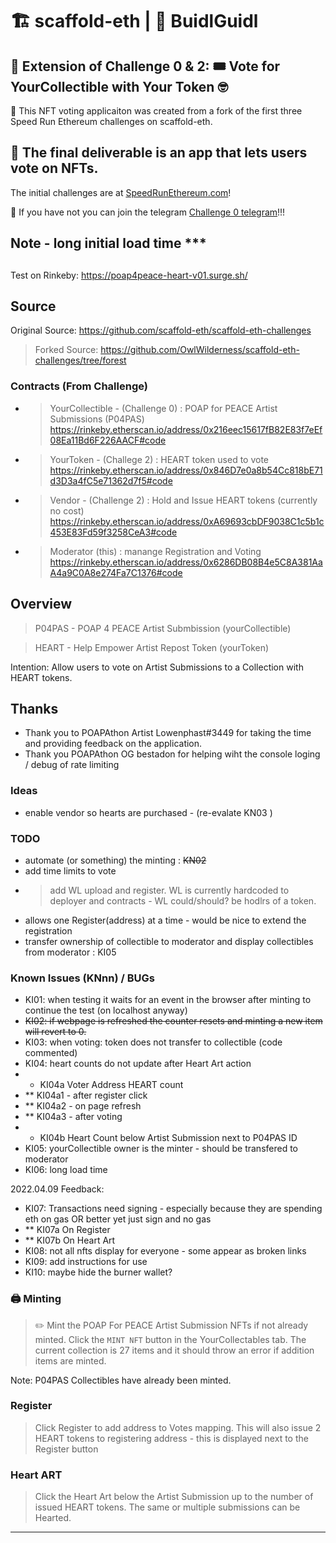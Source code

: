 # 🏗 scaffold-eth | 🏰 BuidlGuidl

## 🚩 Extension of Challenge 0 & 2: 🎟 Vote for YourCollectible with Your Token 🤓

🎫 This NFT voting applicaiton was created from a fork of the first three Speed Run Ethereum challenges on scaffold-eth. 

🌟 The final deliverable is an app that lets users vote on NFTs. 
---

The initial challenges are at [SpeedRunEthereum.com](https://speedrunethereum.com)!

💬 If you have not you can join the telegram [Challenge 0 telegram](https://t.me/+Y2vqXZZ_pEFhMGMx)!!!

## Note - long initial load time ***

##
Test on Rinkeby: https://poap4peace-heart-v01.surge.sh/
 
## Source
Original Source: https://github.com/scaffold-eth/scaffold-eth-challenges
> Forked Source: https://github.com/OwlWilderness/scaffold-eth-challenges/tree/forest

### Contracts (From Challenge)
* > YourCollectible - (Challenge 0) : POAP for PEACE Artist Submissions (P04PAS) https://rinkeby.etherscan.io/address/0x216eec15617fB82E83f7eEf08Ea11Bd6F226AACF#code
* > YourToken - (Challege 2) : HEART token used to vote https://rinkeby.etherscan.io/address/0x846D7e0a8b54Cc818bE71d3D3a4fC5e71362d7f5#code
* > Vendor - (Challenge 2) : Hold and Issue HEART tokens (currently no cost) https://rinkeby.etherscan.io/address/0xA69693cbDF9038C1c5b1c453E83Fd59f3258CeA3#code
* > Moderator (this) : manange Registration and Voting https://rinkeby.etherscan.io/address/0x6286DB08B4e5C8A381AaA4a9C0A8e274Fa7C1376#code

## Overview
> P04PAS - POAP 4 PEACE Artist Submbission (yourCollectible)

> HEART - Help Empower Artist Repost Token (yourToken)

Intention: Allow users to vote on Artist Submissions to a Collection with HEART tokens.  

## Thanks
* Thank you to POAPAthon Artist Lowenphast#3449 for taking the time and providing feedback on the application.
* Thank you POAPAthon OG bestadon for helping wiht the console loging / debug of rate limiting

### Ideas
* enable vendor so hearts are purchased - (re-evalate KN03 )

### TODO
* automate (or something) the minting : ~~KN02~~
* add time limits to vote
* > add WL upload and register. WL is currently hardcoded to deployer and contracts - WL could/should? be hodlrs of a token.
* allows one Register(address) at a time - would be nice to extend the registration 
* transfer ownership of collectible to moderator and display collectibles from moderator : KI05

### Known Issues (KNnn) / BUGs 
* KI01: when testing it waits for an event in the browser after minting to continue the test (on localhost anyway)
* ~~KI02: if webpage is refreshed the counter resets and minting a new item will revert to 0.~~
* KI03: when voting: token does not transfer to collectible (code commented)
* KI04: heart counts do not update after Heart Art action 
* * KI04a Voter Address HEART count 
* ** KI04a1 - after register click
* ** KI04a2 - on page refresh
* ** KI04a3 - after voting
* * KI04b Heart Count below Artist Submission next to P04PAS ID 
* KI05: yourCollectible owner is the minter - should be transfered to moderator
* KI06: long load time


2022.04.09 Feedback:
* KI07: Transactions need signing - especially because they are spending eth on gas OR better yet just sign and no gas
* ** KI07a On Register
* ** KI07b On Heart Art
* KI08: not all nfts display for everyone - some appear as broken links
* KI09: add instructions for use
* KI10: maybe hide the burner wallet?



### 🖨 Minting 

> ✏️ Mint the POAP For PEACE Artist Submission NFTs if not already minted. Click the `MINT NFT` button in the YourCollectables tab.  The current collection is 27 items and it should throw an error if addition items are minted.  

Note: P04PAS Collectibles have already been minted.

### Register
> Click Register to add address to Votes mapping. This will also issue 2 HEART tokens to registering address - this is displayed next to the Register button

### Heart ART
> Click the Heart Art below the Artist Submission up to the number of issued HEART tokens.  The same or multiple submissions can be Hearted.

---

